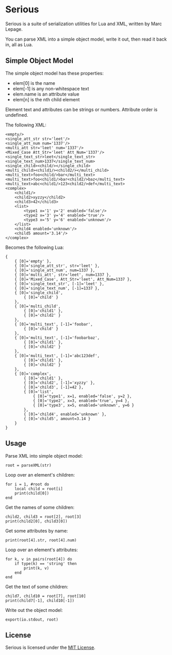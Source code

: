 Serious
=======

Serious is a suite of serialization utilities for Lua and XML, written by Marc Lepage.

You can parse XML into a simple object model, write it out, then read it back in, all as Lua.


Simple Object Model
-------------------

The simple object model has these properties:

- elem[0] is the name
- elem[-1] is any non-whitespace text
- elem.name is an attribute value
- elem[n] is the nth child element

Element text and attributes can be strings or numbers. Attribute order is undefined.

The following XML:

    <empty/>
    <single_att_str str='leet'/>
    <single_att_num num='1337'/>
    <multi_att str='leet' num='1337'/>
    <Mixed_Case Att_Str='leet' Att_Num='1337'/>
    <single_text_str>leet</single_text_str>
    <single_text_num>1337</single_text_num>
    <single_child><child/></single_child>
    <multi_child><child1/><child2/></multi_child>
    <multi_text>foo<child/>bar</multi_text>
    <multi_text>foo<child1/>bar<child2/>baz</multi_text>
    <multi_text>abc<child1/>123<child2/>def</multi_text>
    <complex>
        <child1/>
        <child2>xyzzy</child2>
        <child3>42</child3>
        <list>
            <type1 x='1' y='2' enabled='false'/>
            <type2 x='3' y='4' enabled='true'/>
            <type3 x='5' y='6' enabled='unknown'/>
        </list>
        <child4 enabled='unknown'/>
        <child5 amount='3.14'/>
    </complex>

Becomes the following Lua:

    {
        { [0]='empty' },
        { [0]='single_att_str', str='leet' },
        { [0]='single_att_num', num=1337 },
        { [0]='multi_att', str='leet', num=1337 },
        { [0]='Mixed_Case', Att_Str='leet', Att_Num=1337 },
        { [0]='single_text_str', [-1]='leet' },
        { [0]='single_text_num', [-1]=1337 },
        { [0]='single_child',
            { [0]='child' }
        },
        { [0]='multi_child',
            { [0]='child1' },
            { [0]='child2' }
        },
        { [0]='multi_text', [-1]='foobar',
            { [0]='child' }
        },
        { [0]='multi_text', [-1]='foobarbaz',
            { [0]='child1' },
            { [0]='child2' }
        },
        { [0]='multi_text', [-1]='abc123def',
            { [0]='child1' },
            { [0]='child2' }
        },
        { [0]='complex',
            { [0]='child1' },
            { [0]='child2', [-1]='xyzzy' },
            { [0]='child3', [-1]=42 },
            { [0]='list',
                { [0]='type1', x=1, enabled='false', y=2 },
                { [0]='type2', x=3, enabled='true', y=4 },
                { [0]='type3', x=5, enabled='unknown', y=6 }
            },
            { [0]='child4', enabled='unknown' },
            { [0]='child5', amount=3.14 }
        }
    }


Usage
-----

Parse XML into simple object model:

    root = parseXML(str)

Loop over an element's children:

    for i = 1, #root do
        local child = root[i]
        print(child[0])
    end

Get the names of some children:

    child2, child3 = root[2], root[3]
    print(child2[0], child3[0])

Get some attributes by name:

    print(root[4].str, root[4].num)

Loop over an element's attributes:

    for k, v in pairs(root[4]) do
        if type(k) == 'string' then
            print(k, v)
        end
    end

Get the text of some children:

    child7, child10 = root[7], root[10]
    print(child7[-1], child10[-1])

Write out the object model:

    export(io.stdout, root)


License
-------

Serious is licensed under the [MIT License][1].

[1]: http://en.wikipedia.org/wiki/MIT_License
